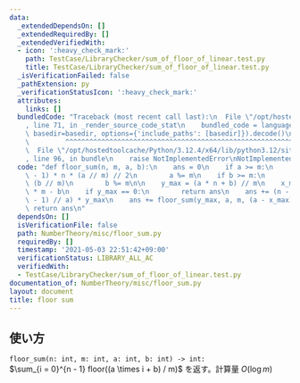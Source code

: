 ```yaml
---
data:
  _extendedDependsOn: []
  _extendedRequiredBy: []
  _extendedVerifiedWith:
  - icon: ':heavy_check_mark:'
    path: TestCase/LibraryChecker/sum_of_floor_of_linear.test.py
    title: TestCase/LibraryChecker/sum_of_floor_of_linear.test.py
  _isVerificationFailed: false
  _pathExtension: py
  _verificationStatusIcon: ':heavy_check_mark:'
  attributes:
    links: []
  bundledCode: "Traceback (most recent call last):\n  File \"/opt/hostedtoolcache/Python/3.12.4/x64/lib/python3.12/site-packages/onlinejudge_verify/documentation/build.py\"\
    , line 71, in _render_source_code_stat\n    bundled_code = language.bundle(stat.path,\
    \ basedir=basedir, options={'include_paths': [basedir]}).decode()\n          \
    \         ^^^^^^^^^^^^^^^^^^^^^^^^^^^^^^^^^^^^^^^^^^^^^^^^^^^^^^^^^^^^^^^^^^^^^^^^^^^^^^^^^\n\
    \  File \"/opt/hostedtoolcache/Python/3.12.4/x64/lib/python3.12/site-packages/onlinejudge_verify/languages/python.py\"\
    , line 96, in bundle\n    raise NotImplementedError\nNotImplementedError\n"
  code: "def floor_sum(n, m, a, b):\n    ans = 0\n    if a >= m:\n        ans += (n\
    \ - 1) * n * (a // m) // 2\n        a %= m\n    if b >= m:\n        ans += n *\
    \ (b // m)\n        b %= m\n\n    y_max = (a * n + b) // m\n    x_max = y_max\
    \ * m - b\n    if y_max == 0:\n        return ans\n    ans += (n - (x_max + a\
    \ - 1) // a) * y_max\n    ans += floor_sum(y_max, a, m, (a - x_max) % a)\n   \
    \ return ans\n"
  dependsOn: []
  isVerificationFile: false
  path: NumberTheory/misc/floor_sum.py
  requiredBy: []
  timestamp: '2021-05-03 22:51:42+09:00'
  verificationStatus: LIBRARY_ALL_AC
  verifiedWith:
  - TestCase/LibraryChecker/sum_of_floor_of_linear.test.py
documentation_of: NumberTheory/misc/floor_sum.py
layout: document
title: floor sum
---
```


## 使い方
`floor_sum(n: int, m: int, a: int, b: int) -> int:`  
$\sum_{i = 0}^{n - 1} floor((a \times i + b) / m)$ を返す。計算量 $O(\log m)$
